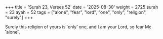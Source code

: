 +++
title = 'Surah 23, Verses 52'
date = '2025-08-30'
weight = 2725
surah = 23
ayah = 52
tags = ["alone", "fear", "lord", "one", "only", "religion", "surely"]
+++

Surely this religion of yours is ˹only˺ one, and I am your Lord, so fear Me ˹alone˺.